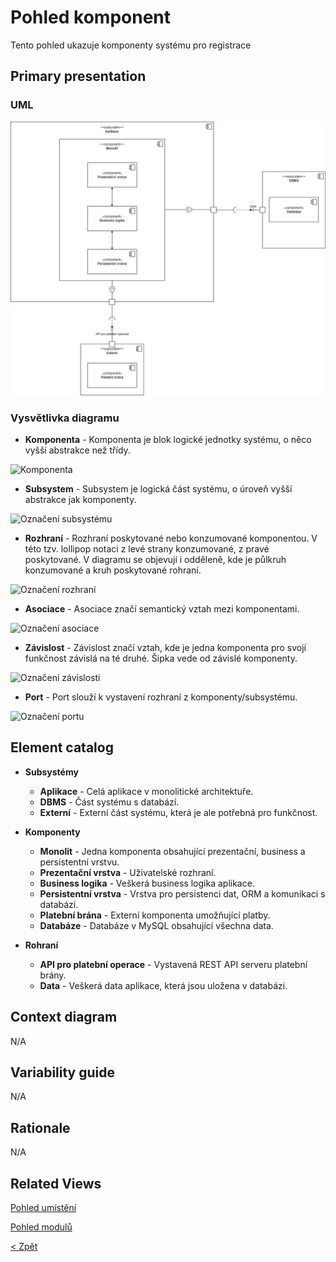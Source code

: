 # Pohled komponent

Tento pohled ukazuje komponenty systému pro registrace

## Primary presentation

### UML

![Diagram komponent](https://github.com/michaelslavev/4IT575-seminarni-prace/blob/6c99746569b72b512de98eee781bb2a15e580592/Monolit/assets/Monolit_component-diagram.jpg "Diagram komponent")

### Vysvětlivka diagramu

- **Komponenta** - Komponenta je blok logické jednotky systému, o něco vyšší abstrakce než třídy.

<img src="https://github.com/michaelslavev/4IT575-seminarni-prace/blob/6c99746569b72b512de98eee781bb2a15e580592/Monolit/assets/prvky-diagram%C5%AF/Component.jpg" alt="Komponenta" width="200"/>

- **Subsystem** - Subsystem je logická část systému, o úroveň vyšší abstrakce jak komponenty.

<img src="https://github.com/michaelslavev/4IT575-seminarni-prace/blob/6c99746569b72b512de98eee781bb2a15e580592/Monolit/assets/prvky-diagram%C5%AF/Subsystem_app.jpg" alt="Označení subsystému" width="200"/>

- **Rozhraní** - Rozhraní poskytované nebo konzumované komponentou. V této tzv. lollipop notaci z levé strany konzumované, z pravé poskytované. V diagramu se objevují i odděleně, kde je půlkruh konzumované a kruh poskytované rohraní.

<img src="https://github.com/michaelslavev/4IT575-seminarni-prace/blob/6c99746569b72b512de98eee781bb2a15e580592/Monolit/assets/prvky-diagram%C5%AF/Interface_empty.jpg" alt="Označení rozhraní" width="100"/>

- **Asociace** - Asociace značí semantický vztah mezi komponentami.

<img src="https://github.com/michaelslavev/4IT575-seminarni-prace/blob/34c5a0e14131c9ad59a4973c251e47fa75ead01f/Monolit/assets/prvky-diagram%C5%AF/Line.jpg" alt="Označení asociace" width="30"/>

- **Závislost** - Závislost značí vztah, kde je jedna komponenta pro svojí funkčnost závislá na té druhé. Šipka vede od závislé komponenty.

<img src="https://github.com/michaelslavev/4IT575-seminarni-prace/blob/34c5a0e14131c9ad59a4973c251e47fa75ead01f/Monolit/assets/prvky-diagram%C5%AF/Dependency.jpg" alt="Označení závislosti" width="100"/>

- **Port** - Port slouží k vystavení rozhraní z komponenty/subsystému.

<img src="https://github.com/michaelslavev/4IT575-seminarni-prace/blob/34c5a0e14131c9ad59a4973c251e47fa75ead01f/Monolit/assets/prvky-diagram%C5%AF/Port.jpg" alt="Označení portu" width="100"/>

## Element catalog

- **Subsystémy**

  - **Aplikace** - Celá aplikace v monolitické architektuře.
  - **DBMS** - Část systému s databází.
  - **Externí** - Externí část systému, která je ale potřebná pro funkčnost.

- **Komponenty**

  - **Monolit** - Jedna komponenta obsahující prezentační, business a persistentní vrstvu.
  - **Prezentační vrstva** - Uživatelské rozhraní.
  - **Business logika** - Veškerá business logika aplikace.
  - **Persistentní vrstva** - Vrstva pro persistenci dat, ORM a komunikaci s databází.
  - **Platební brána** - Externí komponenta umožňující platby.
  - **Databáze** - Databáze v MySQL obsahující všechna data.

- **Rohraní**

  - **API pro platební operace** - Vystavená REST API serveru platební brány.
  - **Data** - Veškerá data aplikace, která jsou uložena v databázi.

## Context diagram

N/A

## Variability guide

N/A

## Rationale

N/A

## Related Views

[Pohled umístění](https://github.com/michaelslavev/4IT575-seminarni-prace/blob/16b2973a2ff624b45a073f4ae0d345a142021110/Monolit/pohledy/um%C3%ADst%C4%9Bn%C3%AD/README.md "Pohled umístění")

[Pohled modulů](https://github.com/michaelslavev/4IT575-seminarni-prace/blob/16b2973a2ff624b45a073f4ae0d345a142021110/Monolit/pohledy/moduly/README.md "Pohled modulů")

[< Zpět](../../ "Zpět do adresáře Monolit")
